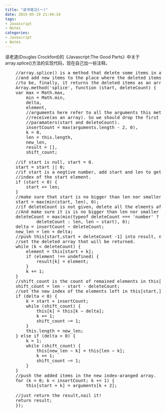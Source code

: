 ```yaml
---
title: "读书笔记(一)"
date: 2015-05-19 21:44:14
tags: 
- Javascript
- Notes
categories: 
- Javascript
- Notes
---
```

读老道(Douglas Crockford)的《Javascript:The Good Parts》中关于array.splice()方法的实现代码，现在自己加一些注释。  

<!--more-->


<pre class="prettyprint">
	//array.splice() is a method that delete some items in an array, 
	//and add new items to the place where the deleted items used 
	//to be, finally, it returns the deleted items as an array.
    Array.method('splice', function (start, deleteCount) {
    var max = Math.max,
        min = Math.min,
        delta,
        element,
		//arguments here refer to all the arguments this method
        //receive(as an array). So we should drop the first two
        //paramaters(start and deleteCount).
        insertCount = max(arguments.length - 2, 0),
        k = 0,
        len = this.length,
        new_len,
        result = [],
        shift_count;
        
    //if start is null, start = 0.
    start = start || 0;
    //if start is a negtive number, add start and len to get the 
    //index of the start element.
    if (start < 0) {
        start += len;
    }
    //make sure that start is no bigger than len nor smaller than 0.
    start = max(min(start, len), 0);
    //if deleteCount is not given, delete all the elments after start.
    //And make sure it is is no bigger than len nor smaller than 0.
    deleteCount = max(min(typeof deleteCount === 'number' ?
            deleteCount : len, len − start), 0);
    delta = insertCount − deleteCount;
    new_len = len + delta;
    //push this[start,start + deleteCount -1] into result, namely just 
    //set the deleted array that will be returned.
    while (k < deleteCount) {
        element = this[start + k];
        if (element !== undefined) {
            result[k] = element;
        }
        k += 1;
    }
    //shift_count is the count of remained elements in this[start,] 
    shift_count = len - start - deleteCount;
    //set the new index of the elements left in this[start,].
    if (delta < 0) {
        k = start + insertCount;
        while (shift_count) {
            this[k] = this[k − delta];
            k += 1;
            shift_count −= 1;
        }
        this.length = new_len;
    } else if (delta > 0) {
        k = 1;
        while (shift_count) {
            this[new_len − k] = this[len − k];
            k += 1;
            shift_count −= 1;
        }
    }
    //push the added items in the new index-aranged array.
    for (k = 0; k < insertCount; k += 1) {
        this[start + k] = arguments[k + 2];
    
    //just return the result,nail it! 
    return result;
    });
   </pre>

